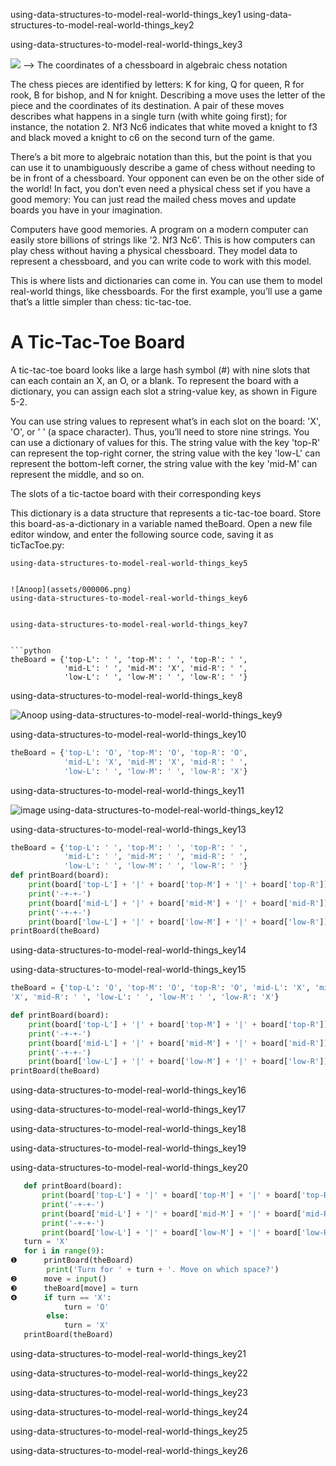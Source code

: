 using-data-structures-to-model-real-world-things_key1
using-data-structures-to-model-real-world-things_key2


using-data-structures-to-model-real-world-things_key3


![](assets/000002.jpg)
 -->
The coordinates of a chessboard in algebraic chess notation

The chess pieces are identified by letters: K for king, Q for queen, R for rook, B for bishop, and N for knight. Describing a move uses the letter of the piece and the coordinates of its destination. A pair of these moves describes what happens in a single turn (with white going first); for instance, the notation 2. Nf3 Nc6 indicates that white moved a knight to f3 and black moved a knight to c6 on the second turn of the game.

There’s a bit more to algebraic notation than this, but the point is that you can use it to unambiguously describe a game of chess without needing to be in front of a chessboard. Your opponent can even be on the other side of the world! In fact, you don’t even need a physical chess set if you have a good memory: You can just read the mailed chess moves and update boards you have in your imagination.

Computers have good memories. A program on a modern computer can easily store billions of strings like '2. Nf3 Nc6'. This is how computers can play chess without having a physical chessboard. They model data to represent a chessboard, and you can write code to work with this model.

This is where lists and dictionaries can come in. You can use them to model real-world things, like chessboards. For the first example, you’ll use a game that’s a little simpler than chess: tic-tac-toe.

# A Tic-Tac-Toe Board
A tic-tac-toe board looks like a large hash symbol (#) with nine slots that can each contain an X, an O, or a blank. To represent the board with a dictionary, you can assign each slot a string-value key, as shown in Figure 5-2.

You can use string values to represent what’s in each slot on the board: 'X', 'O', or ' ' (a space character). Thus, you’ll need to store nine strings. You can use a dictionary of values for this. The string value with the key 'top-R' can represent the top-right corner, the string value with the key 'low-L' can represent the bottom-left corner, the string value with the key 'mid-M' can represent the middle, and so on.

<!-- ![Anoop](assets/000003.png)
 -->
 The slots of a tic-tactoe board with their corresponding keys

This dictionary is a data structure that represents a tic-tac-toe board. Store this board-as-a-dictionary in a variable named theBoard. Open a new file editor window, and enter the following source code, saving it as ticTacToe.py:

```using-data-structures-to-model-real-world-things_key4
using-data-structures-to-model-real-world-things_key5


![Anoop](assets/000006.png)
using-data-structures-to-model-real-world-things_key6


using-data-structures-to-model-real-world-things_key7


```python
theBoard = {'top-L': ' ', 'top-M': ' ', 'top-R': ' ',
            'mid-L': ' ', 'mid-M': 'X', 'mid-R': ' ',
            'low-L': ' ', 'low-M': ' ', 'low-R': ' '}
```
using-data-structures-to-model-real-world-things_key8


![Anoop](assets/000008.png)
using-data-structures-to-model-real-world-things_key9


using-data-structures-to-model-real-world-things_key10


```python
theBoard = {'top-L': 'O', 'top-M': 'O', 'top-R': 'O',
            'mid-L': 'X', 'mid-M': 'X', 'mid-R': ' ',
            'low-L': ' ', 'low-M': ' ', 'low-R': 'X'}
```
using-data-structures-to-model-real-world-things_key11


![image](assets/000010.png)
using-data-structures-to-model-real-world-things_key12


using-data-structures-to-model-real-world-things_key13


```python
theBoard = {'top-L': ' ', 'top-M': ' ', 'top-R': ' ',
            'mid-L': ' ', 'mid-M': ' ', 'mid-R': ' ',
            'low-L': ' ', 'low-M': ' ', 'low-R': ' '}
def printBoard(board):
    print(board['top-L'] + '|' + board['top-M'] + '|' + board['top-R'])
    print('-+-+-')
    print(board['mid-L'] + '|' + board['mid-M'] + '|' + board['mid-R'])
    print('-+-+-')
    print(board['low-L'] + '|' + board['low-M'] + '|' + board['low-R'])
printBoard(theBoard)
```
using-data-structures-to-model-real-world-things_key14



using-data-structures-to-model-real-world-things_key15


```python
theBoard = {'top-L': 'O', 'top-M': 'O', 'top-R': 'O', 'mid-L': 'X', 'mid-M':
'X', 'mid-R': ' ', 'low-L': ' ', 'low-M': ' ', 'low-R': 'X'}

def printBoard(board):
    print(board['top-L'] + '|' + board['top-M'] + '|' + board['top-R'])
    print('-+-+-')
    print(board['mid-L'] + '|' + board['mid-M'] + '|' + board['mid-R'])
    print('-+-+-')
    print(board['low-L'] + '|' + board['low-M'] + '|' + board['low-R'])
printBoard(theBoard)
```
using-data-structures-to-model-real-world-things_key16



using-data-structures-to-model-real-world-things_key17


using-data-structures-to-model-real-world-things_key18



using-data-structures-to-model-real-world-things_key19



using-data-structures-to-model-real-world-things_key20
```python
   def printBoard(board):
       print(board['top-L'] + '|' + board['top-M'] + '|' + board['top-R'])
       print('-+-+-')
       print(board['mid-L'] + '|' + board['mid-M'] + '|' + board['mid-R'])
       print('-+-+-')
       print(board['low-L'] + '|' + board['low-M'] + '|' + board['low-R'])
   turn = 'X'
   for i in range(9):
❶      printBoard(theBoard)
        print('Turn for ' + turn + '. Move on which space?')
❷      move = input()
❸      theBoard[move] = turn
❹      if turn == 'X':
            turn = 'O'
        else:
            turn = 'X'
   printBoard(theBoard)
```
using-data-structures-to-model-real-world-things_key21


using-data-structures-to-model-real-world-things_key22



using-data-structures-to-model-real-world-things_key23


using-data-structures-to-model-real-world-things_key24


using-data-structures-to-model-real-world-things_key25


using-data-structures-to-model-real-world-things_key26
